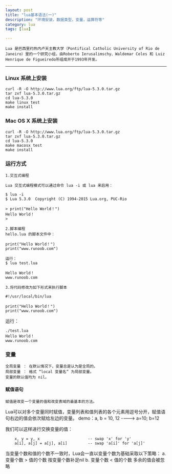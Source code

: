 ```yaml
---
layout: post
title: "lua基本语法(一)"
description: "环境安装，数据类型，变量，运算符等"
category: lua
tags: [lua]

---
```


    Lua 是巴西里约热内卢天主教大学（Pontifical Catholic University of Rio de Janeiro）里的一个研究小组，由Roberto Ierusalimschy、Waldemar Celes 和 Luiz Henrique de Figueiredo所组成并于1993年开发。

----

### Linux 系统上安装

```
curl -R -O http://www.lua.org/ftp/lua-5.3.0.tar.gz
tar zxf lua-5.3.0.tar.gz
cd lua-5.3.0
make linux test
make install
```

### Mac OS X 系统上安装

```
curl -R -O http://www.lua.org/ftp/lua-5.3.0.tar.gz
tar zxf lua-5.3.0.tar.gz
cd lua-5.3.0
make macosx test
make install
```

### 运行方式

    1.交互式编程

    Lua 交互式编程模式可以通过命令 lua -i 或 lua 来启用：

```
$ lua -i 
$ Lua 5.3.0  Copyright (C) 1994-2015 Lua.org, PUC-Rio

> print("Hello World！")
Hello World！
>
```

    2.脚本编程
    hello.lua 的脚本文件中：

```
print("Hello World！")
print("www.runoob.com")

运行：
$ lua test.lua

Hello World！
www.runoob.com
```

    3.将代码修改为如下形式来执行脚本

```
#!/usr/local/bin/lua

print("Hello World！")
print("www.runoob.com")
```

运行：

```
./test.lua 
Hello World！
www.runoob.com
```

### 变量

    全局变量 ： 在默认情况下，变量总是认为是全局的。
    局部变量 ： 格式 “local 变量名” 为局部变量。
    变量的默认值均为 nil。

#### 赋值语句

    赋值是改变一个变量的值和改变表域的最基本的方法。
    
Lua可以对多个变量同时赋值，变量列表和值列表的各个元素用逗号分开，赋值语句右边的值会依次赋给左边的变量。 
    demo：a, b = 10, 12     ---->       a=10; b=12

我们可以这样进行交换变量的值：
```
    x, y = y, x                     -- swap 'x' for 'y'
    a[i], a[j] = a[j], a[i]         -- swap 'a[i]' for 'a[j]'
```

当变量个数和值的个数不一致时，Lua会一直以变量个数为基础采取以下策略：
    a. 变量个数 > 值的个数             按变量个数补足nil
    b. 变量个数 < 值的个数             多余的值会被忽略
